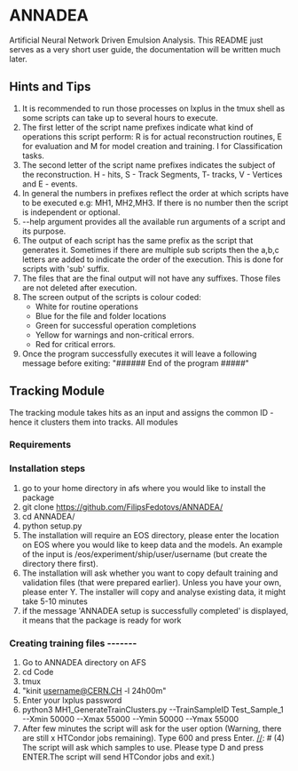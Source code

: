 # ANNADEA
Artificial Neural Network Driven Emulsion Analysis.
This README just serves as a very short user guide, the documentation will be written much later.

## Hints and Tips

1) It is recommended to run those processes on lxplus in the tmux shell as some scripts can take up to several hours to execute.
2) The first letter of the script name prefixes indicate what kind of operations this script perform: R is for actual reconstruction routines, E for evaluation and M for model creation and training. I for Classification tasks.
3) The second letter of the script name prefixes indicates the subject of the reconstruction. H - hits, S - Track Segments, T- tracks, V - Vertices and E - events.
4) In general the numbers in prefixes reflect the order at which scripts have to be executed e.g: MH1, MH2,MH3. If there is no number then the script is independent or optional.
4) --help argument provides all the available run arguments of a script and its purpose.
5) The output of each script has the same prefix as the script that generates it. Sometimes if there are multiple sub scripts then the a,b,c letters are added to indicate the order of the execution. This is done for scripts with 'sub' suffix.
6) The files that are the final output will not have any suffixes.
   Those files are not deleted after execution. 
7) The screen output of the scripts is colour coded: 
   - White for routine operations
   - Blue for the file and folder locations
   - Green for successful operation completions
   - Yellow for warnings and non-critical errors.
   - Red for critical errors.
8) Once the program successfully executes it will leave a following message before exiting: 
   "###### End of the program #####"

## Tracking Module
The tracking module takes hits as an input and assigns the common ID - hence it clusters them into tracks.
All modules 
### Requirements

### Installation steps
1) go to your home directory in afs where you would like to install the package
2) git clone https://github.com/FilipsFedotovs/ANNADEA/
3) cd ANNADEA/
4) python setup.py
5) The installation will require an EOS directory, please enter the location on EOS where you would like to keep data and the models. An example of the input is /eos/experiment/ship/user/username (but create the directory there first).
6) The installation will ask whether you want to copy default training and validation files (that were prepared earlier). Unless you have your own, please enter Y.     The installer will copy and analyse existing data, it might take 5-10 minutes
7) if the message 'ANNADEA setup is successfully completed' is displayed, it means that the package is ready for work

### Creating training files -------
1) Go to ANNADEA directory on AFS
2) cd Code
3) tmux
4) "kinit username@CERN.CH -l 24h00m"
5) Enter your lxplus password
3) python3 MH1_GenerateTrainClusters.py --TrainSampleID Test_Sample_1 --Xmin 50000 --Xmax 55000 --Ymin 50000 --Ymax 55000
4) After few minutes the script will ask for the user option (Warning, there are still x HTCondor jobs remaining). Type 600 and press Enter.
[//]: # (4&#41; The script will ask which samples to use. Please type D and press ENTER.The script will send HTCondor jobs and exit.)

[//]: # (5&#41; After a day or so please run: python Model_Training.py --MODE C)

[//]: # (6&#41; This process is repeated multiple times until the model is sufficinetly trained)

[//]: # ()
[//]: # (------- Track reconstruction --------)

[//]: # (1&#41; Go to EDER_TRAN directory on AFS)

[//]: # (2&#41; cd Code )

[//]: # (3&#41; tmux &#40;please note the number of lxplus machine at which tmux session is logged in&#41;)

[//]: # (4&#41; kinit username@CERN.CH -l 24h00m)

[//]: # (5&#41; python3 Track_Reconstructor.py )

[//]: # (   The process can take many hours, log out of tmux by using ctrl+b)

[//]: # ()
[//]: # (------ Hit utilisation Analysis -------)

[//]: # (1&#41; Relogin to the same machine by using ssh -XY username@lxplus#.cern.ch where # is the recorded number.)

[//]: # (2&#41; tmux a -t 0)

[//]: # (3&#41; if the green message "The reconstruction has completed # tracks have been recognised' is displayed, it means that the reconstruction is finished.)

[//]: # (4&#41; kinit username@CERN.CH)

[//]: # (5&#41; cd Utilisation)

[//]: # (6&#41; python Analyse_Hit_Utilisation.py --metric TRANN)
